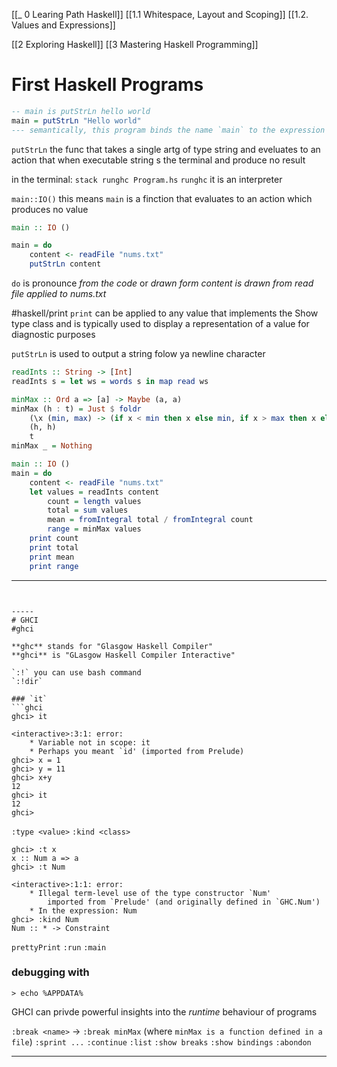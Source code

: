 [[_ 0 Learing Path Haskell]]
[[1.1 Whitespace, Layout and Scoping]]
[[1.2. Values and Expressions]]

[[2 Exploring Haskell]]
[[3 Mastering Haskell Programming]]


# First Haskell Programs

```haskell
-- main is putStrLn hello world
main = putStrLn "Hello world"
--- semantically, this program binds the name `main` to the expression 
```

`putStrLn` the func that takes a single artg of type string and eveluates to an action that when executable string s the terminal and produce no result

in the terminal:
`stack runghc Program.hs`
`runghc` it is an interpreter 

`main::IO()` this means `main` is a finction that evaluates to an action which produces no value

```haskell
main :: IO ()

main = do
    content <- readFile "nums.txt"
    putStrLn content
```

`do` is pronounce *from the code* or *drawn form*
*content is drawn from read file applied to nums.txt*

#haskell/print
`print` can be applied to any value that implements the Show type class and is typically used to display a representation of a value for diagnostic purposes 

`putStrLn` is used to output a string folow ya newline character


```haskell
readInts :: String -> [Int]
readInts s = let ws = words s in map read ws

minMax :: Ord a => [a] -> Maybe (a, a)
minMax (h : t) = Just $ foldr
    (\x (min, max) -> (if x < min then x else min, if x > max then x else max))
    (h, h)
    t
minMax _ = Nothing

main :: IO ()
main = do
    content <- readFile "nums.txt"
    let values = readInts content
        count = length values
        total = sum values
        mean = fromIntegral total / fromIntegral count
        range = minMax values
    print count
    print total
    print mean
    print range
```


------------------
```


-----
# GHCI
#ghci

**ghc** stands for "Glasgow Haskell Compiler"
**ghci** is "GLasgow Haskell Compiler Interactive"

`:!` you can use bash command
`:!dir`

### `it`
```ghci
ghci> it

<interactive>:3:1: error:
    * Variable not in scope: it
    * Perhaps you meant `id' (imported from Prelude)
ghci> x = 1
ghci> y = 11
ghci> x+y
12
ghci> it
12
ghci>
```

`:type <value>` 
`:kind <class>`

```ghci
ghci> :t x
x :: Num a => a
ghci> :t Num

<interactive>:1:1: error:
    * Illegal term-level use of the type constructor `Num'
        imported from `Prelude' (and originally defined in `GHC.Num')
    * In the expression: Num
ghci> :kind Num
Num :: * -> Constraint
```

`prettyPrint`
`:run`
`:main`

### debugging with 
`> echo %APPDATA%`

GHCI can privde powerful insights into the *runtime* behaviour of programs

`:break <name>` -> `:break minMax` (where `minMax is a function defined in a file`)
	`:sprint ...`
	`:continue`
	`:list`
	`:show breaks`
	`:show bindings`
	`:abondon`


----

























